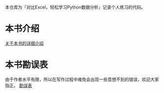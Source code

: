 本仓库为『对比Excel，轻松学习Python数据分析』记录个人练习的代码。

# 本书介绍
[关于本书的详细介绍](https://github.com/junhongzhang/Excel-Python-DA/blob/master/%E6%9C%AC%E4%B9%A6%E8%AF%A6%E7%BB%86%E4%BB%8B%E7%BB%8D.md)

# 本书勘误表
由于作者水平有限，所以在写作过程中难免会出现一些意想不到的错误，欢迎大家指正。
[勘误表](https://github.com/junhongzhang/Excel-Python-DA/blob/master/%E5%8B%98%E8%AF%AF%E8%A1%A8.md)



